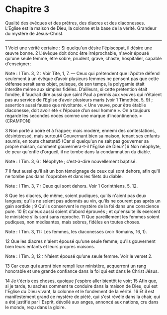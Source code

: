 # Chapitre 3

Qualité des évêques et des prêtres, des diacres et des diaconesses.
L’Eglise est la maison de Dieu, la colonne et la base de la vérité.
Grandeur du mystère de Jésus-Christ.

***

1 Voici une vérité certaine : Si quelqu'un désire l'épiscopat, il désire une œuvre bonne. 2 L'évêque doit donc être irréprochable, n'avoir épousé qu'une seule femme, être sobre, prudent, grave, chaste, hospitalier, capable d'enseigner;

<span class="bible-note">Note : </span> I Tim. 3, 2 : Voir Tite, 1, 7. ― Ceux qui prétendent que l’Apôtre défend seulement à un évêque d’avoir plusieurs femmes ne pensent pas que cette défense serait sans objet, puisque, de son temps, la polygamie était interdite même aux simples fidèles. D’ailleurs, si cette prétention était fondée, il faudrait dire aussi que saint Paul a permis aux veuves qui n’étaient pas au service de l’Eglise d’avoir plusieurs maris (voir 1 Timothée, 5, 9) ; assertion aussi fausse que révoltante. « Une veuve, pour être établie diaconesse, doit avoir été « l’épouse d’un seul homme ». On a toujours regardé les secondes noces comme une marque d’incontinence. » (CRAMPON)

3 Non porté à boire et à frapper; mais modéré, ennemi des contestations, désintéressé, mais surtout4 Gouvernant bien sa maison, tenant ses enfants soumis, en toute chasteté5 (Car si quelqu'un ne sait pas gouverner sa propre maison, comment gouvernera-t-il l'Eglise de Dieu? )6 Non néophyte, de peur qu'enflé d'orgueil, il ne tombe dans la condamnation du diable.

<span class="bible-note">Note : </span> I Tim. 3, 6 : Néophyte ; c’est-à-dire nouvellement baptisé.

7 Il faut aussi qu'il ait un bon témoignage de ceux qui sont dehors, afin qu'il ne tombe pas dans l'opprobre et dans les filets du diable.

<span class="bible-note">Note : </span> I Tim. 3, 7 : Ceux qui sont dehors. Voir 1 Corinthiens, 5, 12.


8 Que les diacres, de même, soient pudiques, qu'ils n'aient pas deux langues; qu'ils ne soient pas adonnés au vin, qu'ils ne courent pas après un gain sordide ; 9 Qu'ils conservent le mystère de la foi dans une conscience pure. 10 Et qu'eux aussi soient d'abord éprouvés ; et qu'ensuite ils exercent le ministère s'ils sont sans reproche. 11 Que pareillement les femmes soient pudiques, non médisantes, mais sobres, fidèles en toutes choses.

<span class="bible-note">Note : </span> I Tim. 3, 11 : Les femmes, les diaconesses (voir Romains, 16, 1).

12 Que les diacres n'aient épousé qu'une seule femme; qu'ils gouvernent bien leurs enfants et leurs propres maisons.

<span class="bible-note">Note : </span> I Tim. 3, 12 : N’aient épousé qu’une seule femme. Voir le verset 2.

13 Car ceux qui auront bien rempli leur ministère, acquerront un rang honorable et une grande confiance dans la foi qui est dans le Christ Jésus.


14 Je t'écris ces choses, quoique j'espère aller bientôt te voir; 15 Afin que, si je tarde, tu saches comment te conduire dans la maison de Dieu, qui est l'Eglise du Dieu vivant, la colonne et le fondement de la vérité. 16 Et il est manifestement grand ce mystère de piété, qui s'est révélé dans la chair, qui a été justifié par l'Esprit, dévoilé aux anges, annoncé aux nations, cru dans le monde, reçu dans la gloire.

